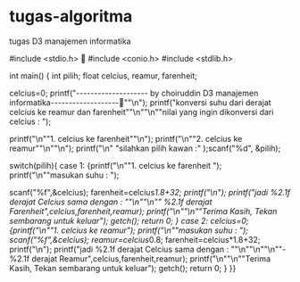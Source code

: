 tugas-algoritma
===============

tugas D3 manajemen informatika

#include <stdio.h>                                  
#include <conio.h>
#include <stdlib.h>

int main()
{
   int pilih;
	float celcius, reamur, farenheit;

   celcius=0;
   printf("-------------------- by choiruddin D3 manajemen informatika-------------------""\n");
	printf("konversi suhu dari derajat celcius ke reamur dan farenheit""\n""\n""nilai yang ingin dikonversi dari celcius : ");

   printf("\n""1.	celcius ke farenheit""\n");
   printf("\n""2.	celcius ke reamur""\n""\n");
   printf("\n" "silahkan pilih kawan  :" );scanf("%d", &pilih);

switch(pilih){
case 1:
   {printf("\n""1.	celcius ke farenheit ");
   printf("\n""masukan suhu : ");

   scanf("%f",&celcius);
   farenheit=celcius*1.8+32;
   printf("\n");
   printf("jadi %2.1f derajat Celcius sama dengan : ""\n""\n"" %2.1f derajat Farenheit",celcius,farenheit,reamur);
   printf("\n""\n""Terima Kasih, Tekan sembarang untuk keluar");
	getch();
	return 0;
}
 case 2:
 	 celcius=0;
    {printf("\n""1.	celcius ke reamur");
    printf("\n""masukan suhu : ");
   scanf("%f",&celcius);
   reamur=celcius*0.8;
   farenheit=celcius*1.8+32;
   printf("\n");
   printf("jadi %2.1f derajat Celcius sama dengan : ""\n""\n""\n""- %2.1f derajat Reamur",celcius,farenheit,reamur);
   printf("\n""\n""Terima Kasih, Tekan sembarang untuk keluar");
	getch();
	return 0;
}
}}
